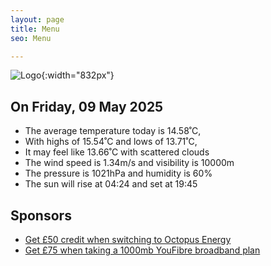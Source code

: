 ```yaml
---
layout: page
title: Menu
seo: Menu

---
```


![Logo](/images/logo.jpg){:width="832px"}

<!-- weather_marker starts -->
## On Friday, 09 May 2025

- The average temperature today is 14.58˚C,
- With highs of 15.54˚C and lows of 13.71˚C,
- It may feel like 13.66˚C with scattered clouds
- The wind speed is 1.34m/s and visibility is 10000m
- The pressure is 1021hPa and humidity is 60%
- The sun will rise at 04:24 and set at 19:45

<!-- weather_marker ends -->

## Sponsors

- [Get £50 credit when switching to Octopus Energy](https://bit.ly/3oD1nnS)
- [Get £75 when taking a 1000mb YouFibre broadband plan](https://aklam.io/91zWhU?)
